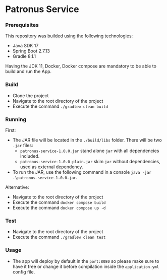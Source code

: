 # Patronus Service

### Prerequisites

This repository was builded using the following technologies:

* Java SDK 17
* Spring Boot 2.7.13
* Gradle 8.1.1

Having the JDK 11, Docker, Docker compose are mandatory to be able to build and run the App.

### Build

* Clone the project
* Navigate to the root directory of the project
* Execute the command `./gradlew clean build`


### Running

First:
* The JAR file will be located in the `./build/libs` folder. There will be two `.jar` files:
    * `patronus-service-1.0.0.jar` stand alone `jar` with all dependencies included.
    * `patronus-service-1.0.0-plain.jar` skim `jar` without dependencies, used as external dependency.
* To run the JAR, use the following command in a console `java -jar .\patronus-service-1.0.0.jar`.

Alternative:
* Navigate to the root directory of the project
* Execute the command `docker compose build`
* Execute the command `docker compose up -d`

### Test

* Navigate to the root directory of the project
* Execute the command `./gradlew clean test`

### Usage

* The app will deploy by default in the `port:8080` so please make sure to have it free or change it
  before compilation inside the `application.yml` config file.
